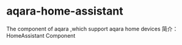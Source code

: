 # aqara-home-assistant

The component of aqara ,which support aqara home devices
简介：HomeAssistant Component 